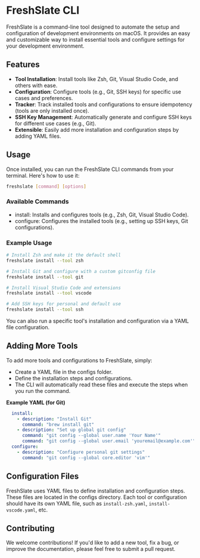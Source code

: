 # FreshSlate CLI

FreshSlate is a command-line tool designed to automate the setup and configuration of development environments on macOS. It provides an easy and customizable way to install essential tools and configure settings for your development environment.

## Features

- **Tool Installation**: Install tools like Zsh, Git, Visual Studio Code, and others with ease.
- **Configuration**: Configure tools (e.g., Git, SSH keys) for specific use cases and preferences.
- **Tracker**: Track installed tools and configurations to ensure idempotency (tools are only installed once).
- **SSH Key Management**: Automatically generate and configure SSH keys for different use cases (e.g., Git).
- **Extensible**: Easily add more installation and configuration steps by adding YAML files.

## Usage

Once installed, you can run the FreshSlate CLI commands from your terminal. Here's how to use it:

```bash
freshslate [command] [options]
```

###  Available Commands
* install: Installs and configures tools (e.g., Zsh, Git, Visual Studio Code).
* configure: Configures the installed tools (e.g., setting up SSH keys, Git configurations).


### Example Usage

``` bash
# Install Zsh and make it the default shell
freshslate install --tool zsh

# Install Git and configure with a custom gitconfig file
freshslate install --tool git

# Install Visual Studio Code and extensions
freshslate install --tool vscode

# Add SSH keys for personal and default use
freshslate install --tool ssh
```

You can also run a specific tool's installation and configuration via a YAML file configuration.

## Adding More Tools

To add more tools and configurations to FreshSlate, simply:

* Create a YAML file in the configs folder.
* Define the installation steps and configurations.
* The CLI will automatically read these files and execute the steps when you run the command.

**Example YAML (for Git)**

``` yaml
  install:
    - description: "Install Git"
      command: "brew install git"
    - description: "Set up global git config"
      command: "git config --global user.name 'Your Name'"
      command: "git config --global user.email 'youremail@example.com'"
  configure:
    - description: "Configure personal git settings"
      command: "git config --global core.editor 'vim'"

```

## Configuration Files

FreshSlate uses YAML files to define installation and configuration steps. These files are located in the configs directory. Each tool or configuration should have its own YAML file, such as `install-zsh.yaml`, `install-vscode.yaml`, etc.

## Contributing

We welcome contributions! If you'd like to add a new tool, fix a bug, or improve the documentation, please feel free to submit a pull request.
